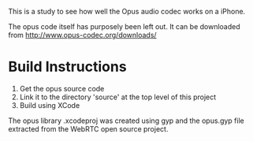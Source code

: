 This is a study to see how well the Opus audio codec works on a iPhone.

The opus code itself has purposely been left out. It can be downloaded from http://www.opus-codec.org/downloads/

Build Instructions
===========

1. Get the opus source code
2. Link it to the directory 'source' at the top level of this project
3. Build using XCode

The opus library .xcodeproj was created using gyp and the opus.gyp file extracted from the WebRTC open source project.